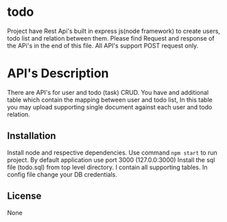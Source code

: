 # todo
Project have Rest Api's built in express js(node framework) to create users, todo list and relation between them.
Please find Request and response of the APi's in the end of this file.
All API's support POST request only.

# API's Description
There are API's for user and todo (task) CRUD.
You have and additional table which contain the mapping between user and todo list, In this table you may upload supporting single 
document against each user and todo relation. 


## Installation
Install node and respective dependencies.
Use command `npm start` to run project.
By default application use port 3000 (127.0.0:3000)
Install the sql file (todo.sql) from top level directory. I contain all supporting tables.
In config file change your DB credentials.

## License
None

